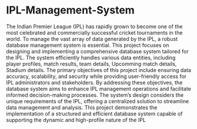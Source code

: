 # IPL-Management-System
The Indian Premier League (IPL) has rapidly grown to become one of the most celebrated and commercially 
successful cricket tournaments in the world. To manage the vast array of data generated by the IPL, a robust 
database management system is essential. This project focuses on designing and implementing a 
comprehensive database system tailored for the IPL. The system efficiently handles various data entities, 
including player profiles, match results, team details, Upcomming match details, Stadium details. 
The primary objectives of this project include ensuring data accuracy, scalability, and security while providing 
user-friendly access for IPL administrators and stakeholders. By addressing these objectives, the database 
system aims to enhance IPL management operations and facilitate informed decision-making processes. The 
system’s design considers the unique requirements of the IPL, offering a centralized solution to streamline 
data management and analysis. This project demonstrates the implementation of a structured and efficient 
database system capable of supporting the dynamic and high-profile nature of the IPL
